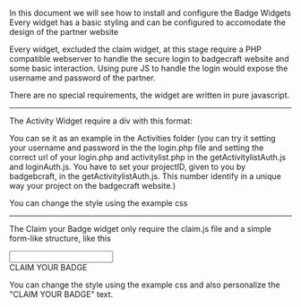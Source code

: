 In this document we will see  how to install and configure the Badge Widgets
Every widget has a basic styling and can be configured to accomodate the design of the partner website

Every widget, excluded the claim widget, at this stage require a PHP compatible webserver to handle the secure login to badgecraft website and some basic interaction. 
Using pure JS to handle the login would expose the username and password of the partner.

There are no special requirements, the widget are written in pure javascript.

---

The Activity Widget require a div with this format:
<div class="widget" id="listactivity"></div>

You can se it as an example in the Activities folder (you can try it setting your username and password in the the login.php file and setting the correct url of your login.php and activitylist.php in the getActivitylistAuth.js and loginAuth.js. You have to set your projectID, given to you by badgebcraft, in the getActivitylistAuth.js. This number identify in a unique way your project on the badgecraft website.)

You can change the style using the example css

---

The Claim your Badge widget only require the claim.js file and a simple form-like structure, like this
 <div class="claimwidget" id="claim">
		<div>
				<input name="ClaimCode" type="text" maxlength="512" id="claimcode" class="claimcode"/>
		</div>
		<div id="claimbutton" class="btn-class" onclick="claim()">CLAIM YOUR BADGE</div>
		
</div>

You can change the style using the example css and also personalize the "CLAIM YOUR BADGE" text.
